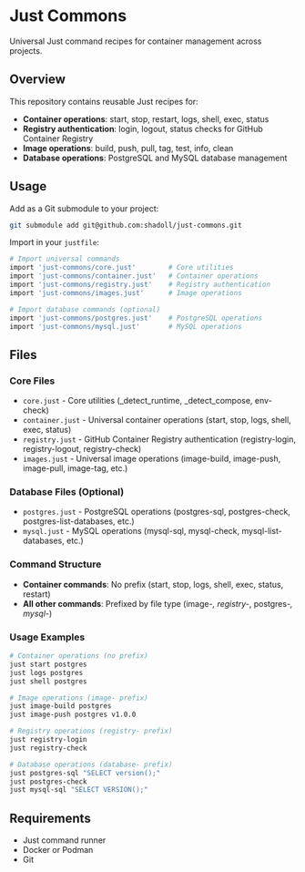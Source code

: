 # Just Commons

Universal Just command recipes for container management across projects.

## Overview

This repository contains reusable Just recipes for:
- **Container operations**: start, stop, restart, logs, shell, exec, status
- **Registry authentication**: login, logout, status checks for GitHub Container Registry
- **Image operations**: build, push, pull, tag, test, info, clean
- **Database operations**: PostgreSQL and MySQL database management

## Usage

Add as a Git submodule to your project:

```bash
git submodule add git@github.com:shadoll/just-commons.git
```

Import in your `justfile`:

```bash
# Import universal commands
import 'just-commons/core.just'        # Core utilities
import 'just-commons/container.just'   # Container operations
import 'just-commons/registry.just'    # Registry authentication
import 'just-commons/images.just'      # Image operations

# Import database commands (optional)
import 'just-commons/postgres.just'    # PostgreSQL operations
import 'just-commons/mysql.just'       # MySQL operations
```

## Files

### Core Files
- `core.just` - Core utilities (_detect_runtime, _detect_compose, env-check)
- `container.just` - Universal container operations (start, stop, logs, shell, exec, status)
- `registry.just` - GitHub Container Registry authentication (registry-login, registry-logout, registry-check)
- `images.just` - Universal image operations (image-build, image-push, image-pull, image-tag, etc.)

### Database Files (Optional)
- `postgres.just` - PostgreSQL operations (postgres-sql, postgres-check, postgres-list-databases, etc.)
- `mysql.just` - MySQL operations (mysql-sql, mysql-check, mysql-list-databases, etc.)

### Command Structure
- **Container commands**: No prefix (start, stop, logs, shell, exec, status, restart)
- **All other commands**: Prefixed by file type (image-*, registry-*, postgres-*, mysql-*)

### Usage Examples

```bash
# Container operations (no prefix)
just start postgres
just logs postgres
just shell postgres

# Image operations (image- prefix)
just image-build postgres
just image-push postgres v1.0.0

# Registry operations (registry- prefix)
just registry-login
just registry-check

# Database operations (database- prefix)
just postgres-sql "SELECT version();"
just postgres-check
just mysql-sql "SELECT VERSION();"
```

## Requirements

- Just command runner
- Docker or Podman
- Git
